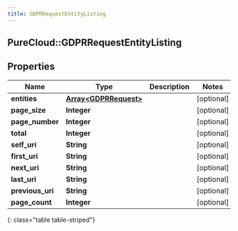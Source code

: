 ```yaml
---
title: GDPRRequestEntityListing
---
```

## PureCloud::GDPRRequestEntityListing

## Properties

|Name | Type | Description | Notes|
|------------ | ------------- | ------------- | -------------|
| **entities** | [**Array&lt;GDPRRequest&gt;**](GDPRRequest.html) |  | [optional] |
| **page_size** | **Integer** |  | [optional] |
| **page_number** | **Integer** |  | [optional] |
| **total** | **Integer** |  | [optional] |
| **self_uri** | **String** |  | [optional] |
| **first_uri** | **String** |  | [optional] |
| **next_uri** | **String** |  | [optional] |
| **last_uri** | **String** |  | [optional] |
| **previous_uri** | **String** |  | [optional] |
| **page_count** | **Integer** |  | [optional] |
{: class="table table-striped"}


